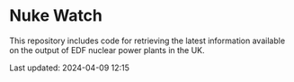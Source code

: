 # Nuke Watch

This repository includes code for retrieving the latest information available on the output of EDF nuclear power plants in the UK.

Last updated: 2024-04-09 12:15
